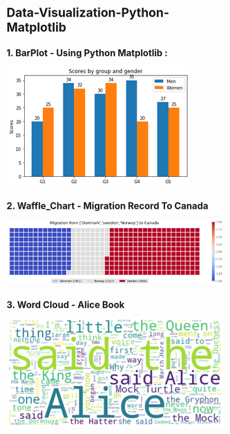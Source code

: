 # Data-Visualization-Python-Matplotlib

## 1. BarPlot - Using Python Matplotlib : 

![BarPlot](https://github.com/nemishzalavadiya/Data-Visualization-Python-Matplotlib/blob/master/Bar_Plot/Demo_1/BarPlot_Matplotlib.png)

## 2. Waffle_Chart - Migration Record To Canada

![Waffle Chart - Migration Record To Canada](https://github.com/nemishzalavadiya/Data-Visualization-Python-Matplotlib/blob/master/Waffle_Chart/Migration%20Data%20Flow%20In%20Canada/migration_waffle_chart.png)

## 3. Word Cloud - Alice Book

![Word Cloud - Alice Book](https://github.com/nemishzalavadiya/Data-Visualization-Python-Matplotlib/blob/master/Word_Cloud/Alice_Book_Cloud/word_cloud.png)
